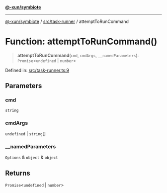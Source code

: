 [**@-xun/symbiote**](../../../README.md)

***

[@-xun/symbiote](../../../README.md) / [src/task-runner](../README.md) / attemptToRunCommand

# Function: attemptToRunCommand()

> **attemptToRunCommand**(`cmd`, `cmdArgs`, `__namedParameters`): `Promise`\<`undefined` \| `number`\>

Defined in: [src/task-runner.ts:9](https://github.com/Xunnamius/symbiote/blob/3bc9175601936ce1e29ce6f32d229d0639c2bec1/src/task-runner.ts#L9)

## Parameters

### cmd

`string`

### cmdArgs

`undefined` | `string`[]

### \_\_namedParameters

`Options` & `object` & `object`

## Returns

`Promise`\<`undefined` \| `number`\>
